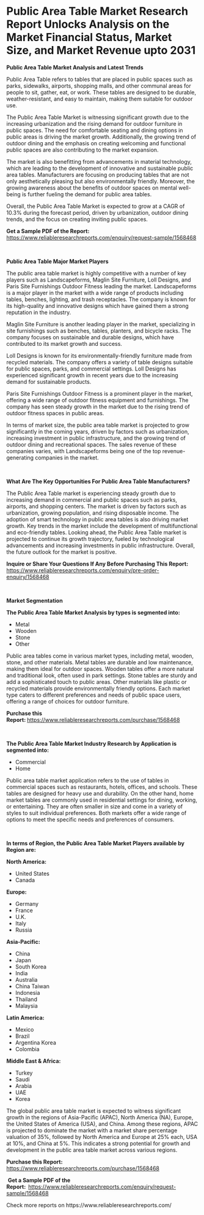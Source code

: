 <p><h1>Public Area Table Market Research Report Unlocks Analysis on the Market Financial Status, Market Size, and Market Revenue upto 2031</h1></p><p><strong>Public Area Table Market Analysis and Latest Trends</strong></p>
<p><p>Public Area Table refers to tables that are placed in public spaces such as parks, sidewalks, airports, shopping malls, and other communal areas for people to sit, gather, eat, or work. These tables are designed to be durable, weather-resistant, and easy to maintain, making them suitable for outdoor use.</p><p>The Public Area Table Market is witnessing significant growth due to the increasing urbanization and the rising demand for outdoor furniture in public spaces. The need for comfortable seating and dining options in public areas is driving the market growth. Additionally, the growing trend of outdoor dining and the emphasis on creating welcoming and functional public spaces are also contributing to the market expansion.</p><p>The market is also benefitting from advancements in material technology, which are leading to the development of innovative and sustainable public area tables. Manufacturers are focusing on producing tables that are not only aesthetically pleasing but also environmentally friendly. Moreover, the growing awareness about the benefits of outdoor spaces on mental well-being is further fueling the demand for public area tables.</p><p>Overall, the Public Area Table Market is expected to grow at a CAGR of 10.3% during the forecast period, driven by urbanization, outdoor dining trends, and the focus on creating inviting public spaces.</p></p>
<p><strong>Get a Sample PDF of the Report:&nbsp;</strong> <a href="https://www.reliableresearchreports.com/enquiry/request-sample/1568468">https://www.reliableresearchreports.com/enquiry/request-sample/1568468</a></p>
<p>&nbsp;</p>
<p><strong>Public Area Table Major Market Players</strong></p>
<p><p>The public area table market is highly competitive with a number of key players such as Landscapeforms, Maglin Site Furniture, Loll Designs, and Paris Site Furnishings Outdoor Fitness leading the market. Landscapeforms is a major player in the market with a wide range of products including tables, benches, lighting, and trash receptacles. The company is known for its high-quality and innovative designs which have gained them a strong reputation in the industry.</p><p>Maglin Site Furniture is another leading player in the market, specializing in site furnishings such as benches, tables, planters, and bicycle racks. The company focuses on sustainable and durable designs, which have contributed to its market growth and success.</p><p>Loll Designs is known for its environmentally-friendly furniture made from recycled materials. The company offers a variety of table designs suitable for public spaces, parks, and commercial settings. Loll Designs has experienced significant growth in recent years due to the increasing demand for sustainable products.</p><p>Paris Site Furnishings Outdoor Fitness is a prominent player in the market, offering a wide range of outdoor fitness equipment and furnishings. The company has seen steady growth in the market due to the rising trend of outdoor fitness spaces in public areas.</p><p>In terms of market size, the public area table market is projected to grow significantly in the coming years, driven by factors such as urbanization, increasing investment in public infrastructure, and the growing trend of outdoor dining and recreational spaces. The sales revenue of these companies varies, with Landscapeforms being one of the top revenue-generating companies in the market.</p></p>
<p>&nbsp;</p>
<p><strong>What Are The Key Opportunities For Public Area Table Manufacturers?</strong></p>
<p><p>The Public Area Table market is experiencing steady growth due to increasing demand in commercial and public spaces such as parks, airports, and shopping centers. The market is driven by factors such as urbanization, growing population, and rising disposable income. The adoption of smart technology in public area tables is also driving market growth. Key trends in the market include the development of multifunctional and eco-friendly tables. Looking ahead, the Public Area Table market is projected to continue its growth trajectory, fueled by technological advancements and increasing investments in public infrastructure. Overall, the future outlook for the market is positive.</p></p>
<p><strong>Inquire or Share Your Questions If Any Before Purchasing This Report:</strong> <a href="https://www.reliableresearchreports.com/enquiry/pre-order-enquiry/1568468">https://www.reliableresearchreports.com/enquiry/pre-order-enquiry/1568468</a></p>
<p>&nbsp;</p>
<p><strong>Market Segmentation</strong></p>
<p><strong>The Public Area Table Market Analysis by types is segmented into:</strong></p>
<p><ul><li>Metal</li><li>Wooden</li><li>Stone</li><li>Other</li></ul></p>
<p><p>Public area tables come in various market types, including metal, wooden, stone, and other materials. Metal tables are durable and low maintenance, making them ideal for outdoor spaces. Wooden tables offer a more natural and traditional look, often used in park settings. Stone tables are sturdy and add a sophisticated touch to public areas. Other materials like plastic or recycled materials provide environmentally friendly options. Each market type caters to different preferences and needs of public space users, offering a range of choices for outdoor furniture.</p></p>
<p><strong>Purchase this Report:&nbsp;</strong><a href="https://www.reliableresearchreports.com/purchase/1568468">https://www.reliableresearchreports.com/purchase/1568468</a></p>
<p>&nbsp;</p>
<p><strong>The Public Area Table Market Industry Research by Application is segmented into:</strong></p>
<p><ul><li>Commercial</li><li>Home</li></ul></p>
<p><p>Public area table market application refers to the use of tables in commercial spaces such as restaurants, hotels, offices, and schools. These tables are designed for heavy use and durability. On the other hand, home market tables are commonly used in residential settings for dining, working, or entertaining. They are often smaller in size and come in a variety of styles to suit individual preferences. Both markets offer a wide range of options to meet the specific needs and preferences of consumers.</p></p>
<p>&nbsp;</p>
<p><strong>In terms of Region, the Public Area Table Market Players available by Region are:</strong></p>
<p>
    <p> <strong> North America: </strong>
        <ul>
            <li>United States</li>
            <li>Canada</li>
        </ul>
        </p> 
    <p> <strong> Europe: </strong>
        <ul>
            <li>Germany</li>
            <li>France</li>
            <li>U.K.</li>
            <li>Italy</li>
            <li>Russia</li>
        </ul>
        </p> 
    <p> <strong> Asia-Pacific: </strong>
        <ul>
            <li>China</li>
            <li>Japan</li>
            <li>South Korea</li>
            <li>India</li>
            <li>Australia</li>
            <li>China Taiwan</li>
            <li>Indonesia</li>
            <li>Thailand</li>
            <li>Malaysia</li>
        </ul>
        </p> 
    <p> <strong> Latin America: </strong>
        <ul>
            <li>Mexico</li>
            <li>Brazil</li>
            <li>Argentina Korea</li>
            <li>Colombia</li>
        </ul>
        </p> 
    <p> <strong> Middle East & Africa: </strong>
        <ul>
            <li>Turkey</li>
            <li>Saudi</li>
            <li>Arabia</li>
            <li>UAE</li>
            <li>Korea</li>
        </ul>
    </p>
    </p>
<p><p>The global public area table market is expected to witness significant growth in the regions of Asia-Pacific (APAC), North America (NA), Europe, the United States of America (USA), and China. Among these regions, APAC is projected to dominate the market with a market share percentage valuation of 35%, followed by North America and Europe at 25% each, USA at 10%, and China at 5%. This indicates a strong potential for growth and development in the public area table market across various regions.</p></p>
<p><strong>Purchase this Report: </strong><a href="https://www.reliableresearchreports.com/purchase/1568468">https://www.reliableresearchreports.com/purchase/1568468</a></p>
<p>&nbsp;<strong>Get a Sample PDF of the Report:&nbsp;&nbsp;</strong><a href="https://www.reliableresearchreports.com/enquiry/request-sample/1568468">https://www.reliableresearchreports.com/enquiry/request-sample/1568468</a></p>
<p><strong></strong></p>
<p>Check more reports on https://www.reliableresearchreports.com/</p>
